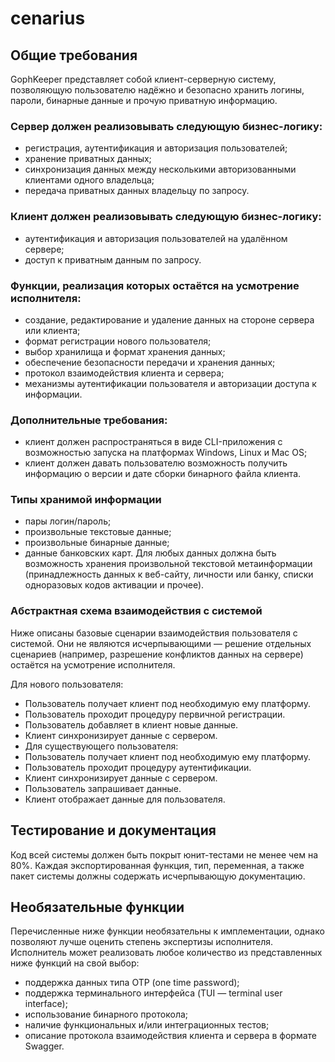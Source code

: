 # cenarius
## Общие требования
GophKeeper представляет собой клиент-серверную систему, позволяющую пользователю надёжно и безопасно хранить логины, пароли, бинарные данные и прочую приватную информацию.

### Сервер должен реализовывать следующую бизнес-логику:
- регистрация, аутентификация и авторизация пользователей;
- хранение приватных данных;
- синхронизация данных между несколькими авторизованными клиентами одного владельца;
- передача приватных данных владельцу по запросу.

### Клиент должен реализовывать следующую бизнес-логику:
- аутентификация и авторизация пользователей на удалённом сервере;
- доступ к приватным данным по запросу.

### Функции, реализация которых остаётся на усмотрение исполнителя:
- создание, редактирование и удаление данных на стороне сервера или клиента;
- формат регистрации нового пользователя;
- выбор хранилища и формат хранения данных;
- обеспечение безопасности передачи и хранения данных;
- протокол взаимодействия клиента и сервера;
- механизмы аутентификации пользователя и авторизации доступа к информации.

### Дополнительные требования:
- клиент должен распространяться в виде CLI-приложения с возможностью запуска на платформах Windows, Linux и Mac OS;
- клиент должен давать пользователю возможность получить информацию о версии и дате сборки бинарного файла клиента.

### Типы хранимой информации
- пары логин/пароль;
- произвольные текстовые данные;
- произвольные бинарные данные;
- данные банковских карт.
Для любых данных должна быть возможность хранения произвольной текстовой метаинформации (принадлежность данных к веб-сайту, личности или банку, списки одноразовых кодов активации и прочее).

### Абстрактная схема взаимодействия с системой
Ниже описаны базовые сценарии взаимодействия пользователя с системой. Они не являются исчерпывающими — решение отдельных сценариев (например, разрешение конфликтов данных на сервере) остаётся на усмотрение исполнителя.

Для нового пользователя:
- Пользователь получает клиент под необходимую ему платформу.
- Пользователь проходит процедуру первичной регистрации.
- Пользователь добавляет в клиент новые данные.
- Клиент синхронизирует данные с сервером.
- Для существующего пользователя:
- Пользователь получает клиент под необходимую ему платформу.
- Пользователь проходит процедуру аутентификации.
- Клиент синхронизирует данные с сервером.
- Пользователь запрашивает данные.
- Клиент отображает данные для пользователя.

## Тестирование и документация
Код всей системы должен быть покрыт юнит-тестами не менее чем на 80%. Каждая экспортированная функция, тип, переменная, а также пакет системы должны содержать исчерпывающую документацию.

## Необязательные функции
Перечисленные ниже функции необязательны к имплементации, однако позволяют лучше оценить степень экспертизы исполнителя. Исполнитель может реализовать любое количество из представленных ниже функций на свой выбор:

- поддержка данных типа OTP (one time password);
- поддержка терминального интерфейса (TUI — terminal user interface);
- использование бинарного протокола;
- наличие функциональных и/или интеграционных тестов;
- описание протокола взаимодействия клиента и сервера в формате Swagger.